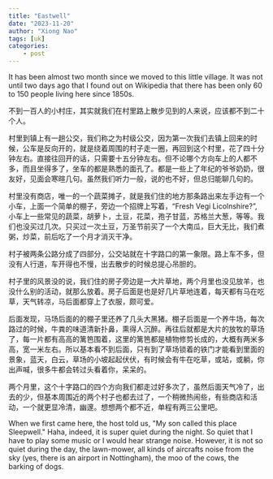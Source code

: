 ```yaml
---
title: "Eastwell"
date: "2023-11-20"
author: "Xiong Nao"
tags: [uk]
categories:
    - post
---
```


It has been almost two month since we moved to this little village. It was not until two days ago that I found out on Wikipedia that there has been only 60 to 150 people living here since 1850s.

不到一百人的小村庄，其实就我们在村里路上散步见到的人来说，应该都不到二十个人。

村里到镇上有一趟公交，我们称之为村级公交，因为第一次我们去镇上回来的时候，公车是反向开的，就是绕着周围的村子走一圈，再回到这个村里，花了四十分钟左右。直接往回开的话，只需要十五分钟左右。但不论哪个方向车上的人都不多，而且坐得多了，坐车的都是熟悉的面孔了。都是一些上了年纪的爷爷奶奶，很友好，见面会寒暄几句。虽然我们听力一般，说的也不好，但总归能聊几句的。

村里没有商店，唯一的一个蔬菜摊子，就是我们住的地方那条路出来左手边有一个小车，上面一个简单的棚子，旁边一个招牌上写着，“Fresh Vegi Licolnshire?”, 小车上一些常见的蔬菜，胡萝卜，土豆，花菜，孢子甘蓝，苏格兰大葱，等等。我们也没买过几次。只买过一次土豆，万圣节前买了一个大南瓜，巨大无比，我们煮粥，炒菜，前后吃了一个月才消灭干净。

村子被两条公路分成了四部分，公交站就在十字路口的第一象限。路上车不多，但没有人行道，车开得也不慢，出去散步的时候总提心吊胆的。

村子里的风景没的说，我们住的房子旁边是一大片草地，两个月里也没见放羊，也没什么别的活动，就那么放着。房子后面是也是好几片草地连着，每天都有马在吃草，天气转凉，马后面都穿上了衣服，颇可爱。

后面发现，马场后面的的棚子里还养了几头大黑猪。棚子后面是一个养牛场，每次路过的时候，牛粪的味道清新扑鼻，熏得人沉醉。再往后就都是大片的放牧的草场了，每一片都有高高的篱笆围着，这里的篱笆都是植物修剪长成的，大概有两米多高，宽一米左右。所以基本看不到后面，只有到了草场锁着的铁门才能看到里面的景象，蓝天，白云，草场的小坡起起伏伏，有时候会有牛在吃草，或站，或躺，你出声喊，很多牛都会转过头看着你，呆呆的。

两个月里，这个十字路口的四个方向我们都走过好多次了，虽然后面天气冷了，出去的少，但基本周围近的两个村子也都去过了，一个稍微热闹些，有些商店和活动，一个就更显冷清，幽邃。想想两个都不近，单程有两三公里吧。

When we first came here, the host told us, "My son called this place Sleepwell." Haha, indeed, it is super quiet during the night. So quiet that I have to play some music or I would hear strange noise. However, it is not so quiet during the day, the lawn-mower, all kinds of aircrafts noise from the sky (yes, there is an airport in Nottingham), the moo of the cows, the barking of dogs. 